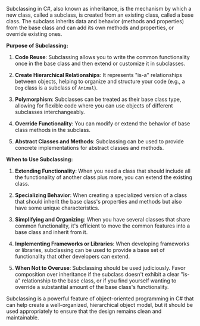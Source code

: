 Subclassing in C#, also known as inheritance, is the mechanism by which a new class, called a subclass, is created from an existing class, called a base class. The subclass inherits data and behavior (methods and properties) from the base class and can add its own methods and properties, or override existing ones.

**Purpose of Subclassing:**

1. **Code Reuse**: Subclassing allows you to write the common functionality once in the base class and then extend or customize it in subclasses.

2. **Create Hierarchical Relationships**: It represents "is-a" relationships between objects, helping to organize and structure your code (e.g., a `Dog` class is a subclass of `Animal`).

3. **Polymorphism**: Subclasses can be treated as their base class type, allowing for flexible code where you can use objects of different subclasses interchangeably.

4. **Override Functionality**: You can modify or extend the behavior of base class methods in the subclass.

5. **Abstract Classes and Methods**: Subclassing can be used to provide concrete implementations for abstract classes and methods.


**When to Use Subclassing:**

1. **Extending Functionality**: When you need a class that should include all the functionality of another class plus more, you can extend the existing class.

2. **Specializing Behavior**: When creating a specialized version of a class that should inherit the base class's properties and methods but also have some unique characteristics.

3. **Simplifying and Organizing**: When you have several classes that share common functionality, it's efficient to move the common features into a base class and inherit from it.

4. **Implementing Frameworks or Libraries**: When developing frameworks or libraries, subclassing can be used to provide a base set of functionality that other developers can extend.

5. **When Not to Overuse**: Subclassing should be used judiciously. Favor composition over inheritance if the subclass doesn't exhibit a clear "is-a" relationship to the base class, or if you find yourself wanting to override a substantial amount of the base class's functionality.


Subclassing is a powerful feature of object-oriented programming in C# that can help create a well-organized, hierarchical object model, but it should be used appropriately to ensure that the design remains clean and maintainable.